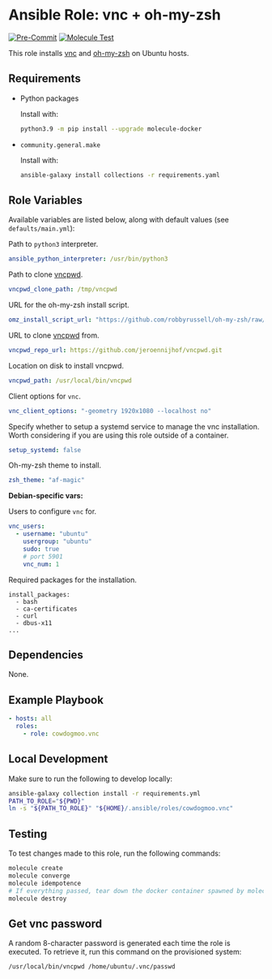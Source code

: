# Ansible Role: vnc + oh-my-zsh

[![Pre-Commit](https://github.com/cowdogmoo/ansible-vnc/actions/workflows/pre-commit.yaml/badge.svg)](https://github.com/cowdogmoo/ansible-vnc/actions/workflows/pre-commit.yaml)
[![Molecule Test](https://github.com/cowdogmoo/ansible-vnc/actions/workflows/molecule.yaml/badge.svg)](https://github.com/cowdogmoo/ansible-vnc/actions/workflows/molecule.yaml)

This role installs [vnc](https://github.com/cowdogmoo/vnc) and
[oh-my-zsh](https://ohmyz.sh/) on Ubuntu hosts.

## Requirements

- Python packages

  Install with:

  ```bash
  python3.9 -m pip install --upgrade molecule-docker
  ```

- `community.general.make`

  Install with:

  ```bash
  ansible-galaxy install collections -r requirements.yaml
  ```

## Role Variables

Available variables are listed below, along with default values (see `defaults/main.yml`):

Path to `python3` interpreter.

```yaml
ansible_python_interpreter: /usr/bin/python3
```

Path to clone [vncpwd](https://github.com/jeroennijhof/vncpwd).

```yaml
vncpwd_clone_path: /tmp/vncpwd
```

URL for the oh-my-zsh install script.

```yaml
omz_install_script_url: "https://github.com/robbyrussell/oh-my-zsh/raw/master/tools/install.sh"
```

URL to clone [vncpwd](https://github.com/jeroennijhof/vncpwd) from.

```yaml
vncpwd_repo_url: https://github.com/jeroennijhof/vncpwd.git
```

Location on disk to install vncpwd.

```yaml
vncpwd_path: /usr/local/bin/vncpwd
```

Client options for `vnc`.

```yaml
vnc_client_options: "-geometry 1920x1080 --localhost no"
```

Specify whether to setup a systemd service to manage
the vnc installation. Worth considering if you are
using this role outside of a container.

```yaml
setup_systemd: false
```

Oh-my-zsh theme to install.

```yaml
zsh_theme: "af-magic"
```

**Debian-specific vars:**

Users to configure `vnc` for.

```yaml
vnc_users:
  - username: "ubuntu"
    usergroup: "ubuntu"
    sudo: true
    # port 5901
    vnc_num: 1
```

Required packages for the installation.

```yaml:
install_packages:
  - bash
  - ca-certificates
  - curl
  - dbus-x11
...
```

## Dependencies

None.

## Example Playbook

```yaml
- hosts: all
  roles:
    - role: cowdogmoo.vnc
```

## Local Development

Make sure to run the following to develop locally:

```bash
ansible-galaxy collection install -r requirements.yml
PATH_TO_ROLE="${PWD}"
ln -s "${PATH_TO_ROLE}" "${HOME}/.ansible/roles/cowdogmoo.vnc"
```

## Testing

To test changes made to this role, run the following commands:

```bash
molecule create
molecule converge
molecule idempotence
# If everything passed, tear down the docker container spawned by molecule:
molecule destroy
```

## Get vnc password

A random 8-character password is generated each time the
role is executed. To retrieve it, run this command on the
provisioned system:

```bash
/usr/local/bin/vncpwd /home/ubuntu/.vnc/passwd
```
